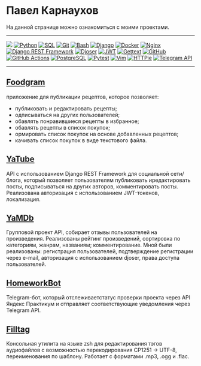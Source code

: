 # Павел Карнаухов

На данной странице можно ознакомиться с моими проектами.

---

![](https://komarev.com/ghpvc/?username=chertyhansky)
[![Python](https://img.shields.io/badge/Python-464646?logo=python)](https://www.python.org/)
[![SQL](https://img.shields.io/badge/SQL-464646?logo=sql)](https://ru.wikipedia.org/wiki/SQL)
[![Git](https://img.shields.io/badge/Git-464646?logo=git)](https://git.kernel.org/pub/scm/git/git.git/)
[![Bash](https://img.shields.io/badge/Shell-464646?logo=zsh)](https://git.savannah.gnu.org/cgit/bash.git)
[![Django](https://img.shields.io/badge/Django-464646?logo=django)](https://www.djangoproject.com/)
[![Docker](https://img.shields.io/badge/Docker-464646?logo=docker)](https://www.docker.com/)
[![Nginx](https://img.shields.io/badge/Nginx-464646?logo=nginx)](https://nginx.org/ru/)
[![Django REST Framework](https://img.shields.io/badge/Django%20REST%20Framework-464646?logo=django)](https://docs.pytest.org/en/6.2.x/)
[![Djoser](https://img.shields.io/badge/Djoser-464646?logo=django)](https://pypi.org/project/djoser/)
[![JWT](https://img.shields.io/badge/JWT-464646?logo=django)](https://jwt.io/)
[![Gettext](https://img.shields.io/badge/Gettext-464646?logo=local)](https://www.gnu.org/software/gettext/)
[![GitHub](https://img.shields.io/badge/GitHub-464646?logo=github)](https://github.com/)
[![GitHub Actions](https://img.shields.io/badge/GitHub_Actions-464646?logo=githubactions)](https://github.com/features/actions)
[![PostgreSQL](https://img.shields.io/badge/PostgreSQL-464646?logo=postgresql)](https://www.postgresql.org/)
[![Pytest](https://img.shields.io/badge/Pytest-464646?logo=pytest)](https://docs.pytest.org/en/6.2.x/)
[![Vim](https://img.shields.io/badge/Vim-464646?logo=neovim)](https://www.vim.org/)
[![HTTPie](https://img.shields.io/badge/HTTPie-464646?logo=httpie)](https://httpie.io/)
[![Telegram API](https://img.shields.io/badge/Telegram_Bot_API-464646?logo=telegram)](https://core.telegram.org/bots/api-changelog)

---


## [Foodgram](https://github.com/chertyhansky/foodgram-project-react)

приложение для публикации рецептов, которое позволяет:

- публиковать и редактировать рецепты;
- одписываться на других пользователей;
- обавлять понравившиеся рецепты в избранное;
- обавлять рецепты в список покупок;
- ормировать список покупок на основе добавленных рецептов;
- качивать список покупок в виде текстового файла.

## [YaTube](https://github.com/chertyhansky/api_final_yatube)

API с использованием Django REST Framework для социальной сети/блога, который
позволяет пользователям публиковать иредактировать посты, подписываться на
других авторов, комментировать посты. Реализована авторизация с использованием
JWT-токенов, локализация.

## [YaMDb](https://github.com/chertyhansky/api_yamdb)

Групповой проект API, собирает отзывы пользователей на произведения.
Реализованы рейтинг произведений, сортировка по категориям, жанрам, названиям; комментирование.
Мной были реализованы: регистрация пользователей, подтверждение регистрации через e-mail,
авторизация с использованием djoser, права доступа пользователей. 

## [HomeworkBot](https://github.com/chertyhansky/homework_bot)

Telegram-бот, который отслеживаетстатус проверки проекта через API Яндекс Практикум
и отправляет соответствующие уведомления через Telegram API.

## [Filltag](https://github.com/chertyhansky/filltag)

Консольная утилита на языке zsh для редактирования тэгов аудиофайлов с возможностью
перекодирования CP1251 -> UTF-8, переименования по шаблону. Работает с форматами
.mp3, .ogg и .flac.
